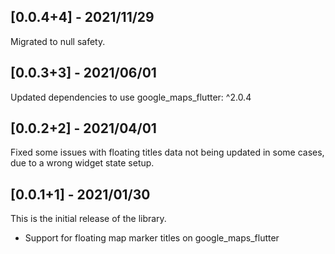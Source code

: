 ## [0.0.4+4] - 2021/11/29

Migrated to null safety.

## [0.0.3+3] - 2021/06/01

Updated dependencies to use google_maps_flutter: ^2.0.4

## [0.0.2+2] - 2021/04/01

Fixed some issues with floating titles data not being updated in some cases, due to a wrong widget state setup.

## [0.0.1+1] - 2021/01/30

This is the initial release of the library.

* Support for floating map marker titles on google_maps_flutter

